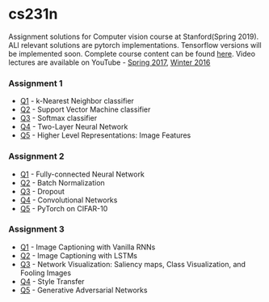 # cs231n
Assignment solutions for Computer vision course at Stanford(Spring 2019). ALl relevant solutions are pytorch implementations. Tensorflow versions will be implemented soon. 
Complete course content can be found [here](http://cs231n.stanford.edu/2019/). 
Video lectures are available on YouTube - [Spring 2017](https://www.youtube.com/watch?v=vT1JzLTH4G4&list=PLC1qU-LWwrF64f4QKQT-Vg5Wr4qEE1Zxk), [Winter 2016](https://www.youtube.com/watch?v=NfnWJUyUJYU&list=PLkt2uSq6rBVctENoVBg1TpCC7OQi31AlC)

### Assignment 1 ###
* [Q1](https://github.com/RishikeshDhayarkar/cs231n/blob/master/assignments/assignment1/knn.ipynb) - k-Nearest Neighbor classifier
* [Q2](https://github.com/RishikeshDhayarkar/cs231n/blob/master/assignments/assignment1/svm.ipynb) - Support Vector Machine classifier
* [Q3](https://github.com/RishikeshDhayarkar/cs231n/blob/master/assignments/assignment1/softmax.ipynb) - Softmax classifier
* [Q4](https://github.com/RishikeshDhayarkar/cs231n/blob/master/assignments/assignment1/two_layer_net.ipynb) - Two-Layer Neural Network
* [Q5](https://github.com/RishikeshDhayarkar/cs231n/blob/master/assignments/assignment1/features.ipynb) - Higher Level Representations: Image Features

### Assignment 2 ###
* [Q1](https://github.com/RishikeshDhayarkar/cs231n/blob/master/assignments/assignment2/FullyConnectedNets.ipynb) - Fully-connected Neural Network
* [Q2](https://github.com/RishikeshDhayarkar/cs231n/blob/master/assignments/assignment2/BatchNormalization.ipynb) - Batch Normalization
* [Q3](https://github.com/RishikeshDhayarkar/cs231n/blob/master/assignments/assignment2/Dropout.ipynb) - Dropout
* [Q4](https://github.com/RishikeshDhayarkar/cs231n/blob/master/assignments/assignment2/ConvolutionalNetworks.ipynb) - Convolutional Networks
* [Q5](https://github.com/RishikeshDhayarkar/cs231n/blob/master/assignments/assignment2/PyTorch.ipynb) - PyTorch on CIFAR-10

### Assignment 3 ###
* [Q1](https://github.com/RishikeshDhayarkar/cs231n/blob/master/assignments/assignment3/RNN_Captioning.ipynb) - Image Captioning with Vanilla RNNs
* [Q2](https://github.com/RishikeshDhayarkar/cs231n/blob/master/assignments/assignment3/Generative_Adversarial_Networks_PyTorch.ipynb) - Image Captioning with LSTMs
* [Q3](https://github.com/RishikeshDhayarkar/cs231n/blob/master/assignments/assignment3/NetworkVisualization-PyTorch.ipynb) - Network Visualization: Saliency maps, Class Visualization, and Fooling Images
* [Q4](https://github.com/RishikeshDhayarkar/cs231n/blob/master/assignments/assignment3/StyleTransfer-PyTorch.ipynb) - Style Transfer
* [Q5](https://github.com/RishikeshDhayarkar/cs231n/blob/master/assignments/assignment3/Generative_Adversarial_Networks_PyTorch.ipynb) - Generative Adversarial Networks

